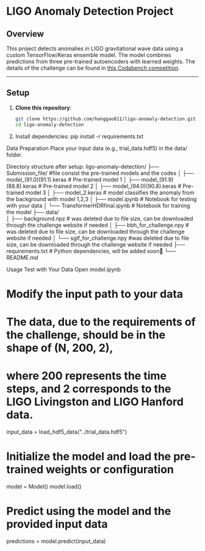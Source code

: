 # LIGO Anomaly Detection Project

## Overview
This project detects anomalies in LIGO gravitational wave data using a custom TensorFlow/Keras ensemble model. The model combines predictions from three pre-trained autoencoders with learned weights. The details of the challenge can be found in [this Codabench competition](https://www.codabench.org/competitions/2626/).

---

## Setup
1. **Clone this repository**:
   ```bash
   git clone https://github.com/hanggao811/ligo-anomaly-detection.git
   cd ligo-anomaly-detection

2. Install dependencies:
    pip install -r requirements.txt

Data Preparation
Place your input data (e.g., trial_data.hdf5) in the data/ folder.

Directory structure after setup:
ligo-anomaly-detection/
├── Submission_file/ #file consist the pre-trained models and the codes
│   ├── model_(91.0)(91.1).keras    # Pre-trained model 1
│   ├── model_(91.9)(88.8).keras    # Pre-trained model 2
│   ├── model_(94.0)(90.8).keras    # Pre-trained model 3
│   ├── model_2.keras    # model classifies the anomaly from the background with model 1,2,3
│   ├── model.ipynb    # Notebook for testing with your data
│   └── TransformerHDRfinal.ipynb    # Notebook for training the model
├── data/                
│   ├── background.npz    # was deleted due to file size, can be downloaded through the challenge website if needed
│   ├── bbh_for_challenge.npy   # was deleted due to file size, can be downloaded through the challenge website if needed
│   └── sglf_for_challenge.npy    #was deleted due to file size, can be downloaded through the challenge website if needed
├── requirements.txt         # Python dependencies, will be added soon🤔
└── README.md

Usage
Test with Your Data
Open model.ipynb
# Modify the input path to your data
# The data, due to the requirements of the challenge, should be in the shape of (N, 200, 2),
# where 200 represents the time steps, and 2 corresponds to the LIGO Livingston and LIGO Hanford data.
input_data = load_hdf5_data("../trial_data.hdf5")

# Initialize the model and load the pre-trained weights or configuration
model = Model()
model.load()

# Predict using the model and the provided input data
predictions = model.predict(input_data)